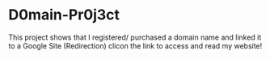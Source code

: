 # D0main-Pr0j3ct
This project shows that I registered/ purchased a domain name and linked it to a Google Site (Redirection)
clicon the link to access and read my website!
